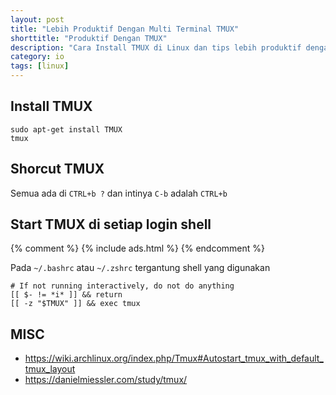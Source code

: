 ```yaml
---
layout: post
title: "Lebih Produktif Dengan Multi Terminal TMUX"
shorttitle: "Produktif Dengan TMUX"
description: "Cara Install TMUX di Linux dan tips lebih produktif dengan multi terminal."
category: io
tags: [linux]
---
```


## Install TMUX

    sudo apt-get install TMUX
    tmux

## Shorcut TMUX
Semua ada di `CTRL+b ?` dan intinya `C-b` adalah `CTRL+b`

## Start TMUX di setiap login shell

{% comment %}
  {% include ads.html %}
{% endcomment %}

Pada `~/.bashrc` atau `~/.zshrc` tergantung shell yang digunakan

    # If not running interactively, do not do anything
    [[ $- != *i* ]] && return
    [[ -z "$TMUX" ]] && exec tmux

## MISC

- https://wiki.archlinux.org/index.php/Tmux#Autostart_tmux_with_default_tmux_layout
- https://danielmiessler.com/study/tmux/
